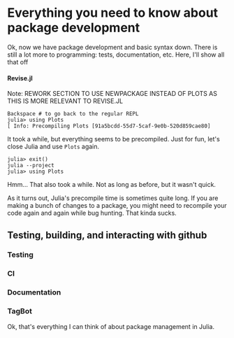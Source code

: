 # Everything you need to know about package development

Ok, now we have package development and basic syntax down.
There is still a lot more to programming: tests, documentation, etc.
Here, I'll show all that off

#### Revise.jl
Note: REWORK SECTION TO USE NEWPACKAGE INSTEAD OF PLOTS AS THIS IS MORE RELEVANT TO REVISE.JL

```
Backspace # to go back to the regular REPL
julia> using Plots
[ Info: Precompiling Plots [91a5bcdd-55d7-5caf-9e0b-520d859cae80]
```

It took a while, but everything seems to be precompiled.
Just for fun, let's close Julia and use `Plots` again.

```
julia> exit()
julia --project 
julia> using Plots
```

Hmm... That also took a while.
Not as long as before, but it wasn't quick.

As it turns out, Julia's precompile time is sometimes quite long.
If you are making a bunch of changes to a package, you might need to recompile your code again and again while bug hunting.
That kinda sucks.

## Testing, building, and interacting with github

### Testing
### CI
### Documentation
### TagBot

Ok, that's everything I can think of about package management in Julia.

